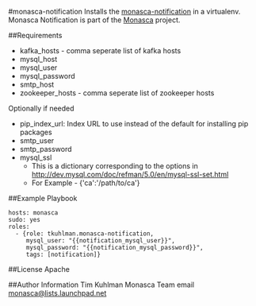 #monasca-notification
Installs the [monasca-notification](https://github.com/stackforge/monasca-notification) in a virtualenv.
Monasca Notification is part of the [Monasca](https://wiki.openstack.org/wiki/Monasca) project.

##Requirements
- kafka_hosts - comma seperate list of kafka hosts
- mysql_host
- mysql_user
- mysql_password
- smtp_host
- zookeeper_hosts - comma seperate list of zookeeper hosts

Optionally if needed
- pip_index_url: Index URL to use instead of the default for installing pip packages 
- smtp_user
- smtp_password
- mysql_ssl
  - This is a dictionary corresponding to the options in http://dev.mysql.com/doc/refman/5.0/en/mysql-ssl-set.html
  - For Example - {'ca':'/path/to/ca'}

##Example Playbook

    hosts: monasca
    sudo: yes
    roles:
      - {role: tkuhlman.monasca-notification,
         mysql_user: "{{notification_mysql_user}}",
         mysql_password: "{{notification_mysql_password}}",
         tags: [notification]}

##License
Apache

##Author Information
Tim Kuhlman
Monasca Team email monasca@lists.launchpad.net
